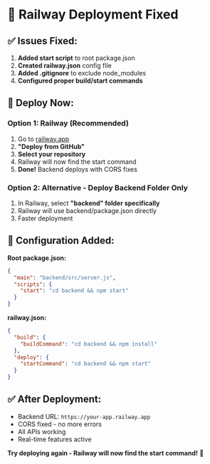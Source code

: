 # 🚀 Railway Deployment Fixed

## ✅ **Issues Fixed:**

1. **Added start script** to root package.json
2. **Created railway.json** config file  
3. **Added .gitignore** to exclude node_modules
4. **Configured proper build/start commands**

## 🎯 **Deploy Now:**

### **Option 1: Railway (Recommended)**
1. Go to [railway.app](https://railway.app)
2. **"Deploy from GitHub"**
3. **Select your repository**
4. Railway will now find the start command
5. **Done!** Backend deploys with CORS fixes

### **Option 2: Alternative - Deploy Backend Folder Only**
1. In Railway, select **"backend" folder specifically**
2. Railway will use backend/package.json directly
3. Faster deployment

## 🔧 **Configuration Added:**

**Root package.json:**
```json
{
  "main": "backend/src/server.js",
  "scripts": {
    "start": "cd backend && npm start"
  }
}
```

**railway.json:**
```json
{
  "build": {
    "buildCommand": "cd backend && npm install"
  },
  "deploy": {
    "startCommand": "cd backend && npm start"
  }
}
```

## ✅ **After Deployment:**
- Backend URL: `https://your-app.railway.app`
- CORS fixed - no more errors
- All APIs working
- Real-time features active

**Try deploying again - Railway will now find the start command!** 🚀